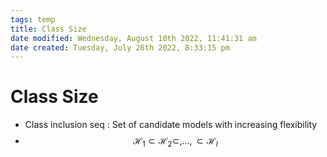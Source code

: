 ```yaml
---
tags: temp
title: Class Size
date modified: Wednesday, August 10th 2022, 11:41:31 am
date created: Tuesday, July 26th 2022, 8:33:15 pm
---
```


# Class Size
- Class inclusion seq : Set of candidate models with increasing flexibility
- $$\mathcal{H}_{1} \subset \mathcal{H}_{2} \subset, …, \subset \mathcal{H}_{l} $$

